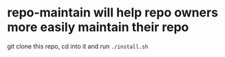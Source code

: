 # repo-maintain will help repo owners more easily maintain their repo

git clone this repo, cd into it and run `./install.sh`
